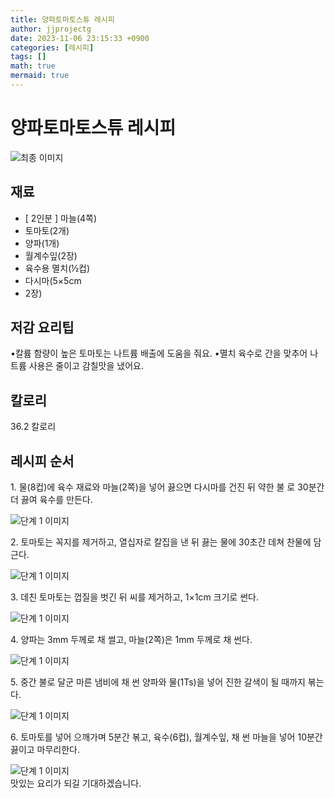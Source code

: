 ```yaml
---
title: 양파토마토스튜 레시피
author: jjprojectg
date: 2023-11-06 23:15:33 +0900
categories: [레시피]
tags: []
math: true
mermaid: true
---
```

<meta name="og:type" content="website" />
<meta charset="UTF-8">
<div class="header">
<h1>양파토마토스튜 레시피</h1>
</div>

<div class="container my-4">
<div class="row">
<div class="col-12 col-md-6">
<div class="recipe-image">
<img src="https://www.foodsafetykorea.go.kr/common/ecmFileView.do?ecm_file_no=1NxSkgr9bVw" class="step-image" alt="최종 이미지">
</div>
</div>
<div class="col-12 col-md-6">
<div class="ingredients">
<h2>재료</h2>
<ul class='card'>
<li> [ 2인분 ] 마늘(4쪽) </li>
<li>  토마토(2개) </li>
<li>  양파(1개) </li>
<li>  월계수잎(2장) </li>
<li>  육수용 멸치(½컵) </li>
<li>  다시마(5×5cm </li>
<li>  2장) </li>

</ul>
</div>
</div>
<div class="col-12 col-md-6">
<div class="ingredients">
<h2>저감 요리팁</h2>
<div class='card'> 
<p >
•칼륨 함량이 높은 토마토는 나트륨 배출에 도움을 줘요.
•멸치 육수로 간을 맞추어 나트륨 사용은 줄이고 감칠맛을 냈어요.
</p>
</div>
</div>
<div class="ingredients">
<h2>칼로리</h2>
<div class='card'> 
<p>
36.2 칼로리
</p>
</div>
</div>
</div>
</div>

<h2 class="my-4">레시피 순서</h2>
<div class="card recipe-card">
<div class="card-body recipe-stesp">
<p class="card-text step-description">1. 물(8컵)에 육수 재료와 마늘(2쪽)을 넣어 끓으면 다시마를 건진 뒤 약한 불 로 30분간 더 끓여 육수를 만든다.</p>
<img src="https://www.foodsafetykorea.go.kr/common/ecmFileView.do?ecm_file_no=1NxSkgr9nqc" alt="단계 1 이미지" class="step-image">
</div>
</div>

<div class="card recipe-card">
<div class="card-body recipe-stesp">
<p class="card-text step-description">2. 토마토는 꼭지를 제거하고, 열십자로 칼집을 낸 뒤 끓는 물에 30초간 데쳐 찬물에 담근다.</p>
<img src="https://www.foodsafetykorea.go.kr/common/ecmFileView.do?ecm_file_no=1NxSkgr9ntS" alt="단계 1 이미지" class="step-image">
</div>
</div>

<div class="card recipe-card">
<div class="card-body recipe-stesp">
<p class="card-text step-description">3. 데친 토마토는 껍질을 벗긴 뒤 씨를 제거하고, 1×1cm 크기로 썬다.</p>
<img src="https://www.foodsafetykorea.go.kr/common/ecmFileView.do?ecm_file_no=1NxSkgr9nx7" alt="단계 1 이미지" class="step-image">
</div>
</div>

<div class="card recipe-card">
<div class="card-body recipe-stesp">
<p class="card-text step-description">4. 양파는 3mm 두께로 채 썰고, 마늘(2쪽)은 1mm 두께로 채 썬다.</p>
<img src="https://www.foodsafetykorea.go.kr/common/ecmFileView.do?ecm_file_no=1NxSkgr9n-B" alt="단계 1 이미지" class="step-image">
</div>
</div>

<div class="card recipe-card">
<div class="card-body recipe-stesp">
<p class="card-text step-description">5. 중간 불로 달군 마른 냄비에 채 썬 양파와 물(1Ts)을 넣어 진한 갈색이 될 때까지 볶는다.</p>
<img src="https://www.foodsafetykorea.go.kr/common/ecmFileView.do?ecm_file_no=1NxSkgr9o13" alt="단계 1 이미지" class="step-image">
</div>
</div>

<div class="card recipe-card">
<div class="card-body recipe-stesp">
<p class="card-text step-description">6. 토마토를 넣어 으깨가며 5분간 볶고, 육수(6컵), 월계수잎, 채 썬 마늘을 넣어 10분간 끓이고 마무리한다.</p>
<img src="https://www.foodsafetykorea.go.kr/common/ecmFileView.do?ecm_file_no=1NxSkgr9o2J" alt="단계 1 이미지" class="step-image">
</div>
</div>


</div>
맛있는 요리가 되길 기대하겠습니다.
